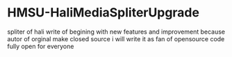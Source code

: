 # HMSU-HaliMediaSpliterUpgrade
spliter of hali write of begining with new features and improvement
because autor of orginal make closed source i will write it as fan of opensource code fully open for everyone
